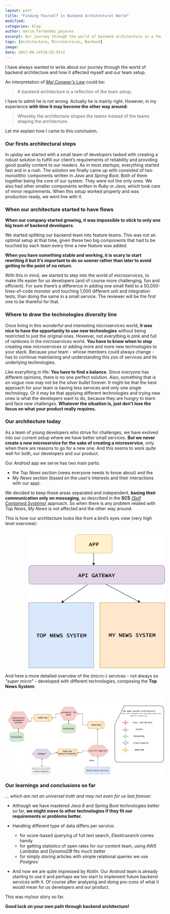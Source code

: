 ```yaml
---
layout: post
title: "Finding Yourself in Backend Architectural World"
modified:
categories: blog
author: maria_fernandez_pajares
excerpt: Our journey through the world of backend architecture in a few words.
tags: [Architecture, Microservices, Backend]
image:
date: 2017-08-14T10:55:55+2
---
```


I have always wanted to write about our journey through the world of backend architecture and how it affected myself and our team setup. 

An interpretation of [*Mel Conway's Law*](https://en.wikipedia.org/wiki/Conway%27s_law) could be: 

>A backend architecture is a reflection of the team setup.

I have to admit he is not wrong. Actually he is mainly right. 
However, in my experience **with time it may become the other way around:** 

>Whereby the architecture shapes the teams instead of the teams shaping the architecture.

Let me explain how I came to this conclusion.

### Our firsts architectural steps

In *upday* we started with a small team of developers tasked with creating a robust solution to fulfill our client’s requirements of reliability and providing good quality content to our readers. 
As in most *startups*, everything started fast and in a rush. The solution we finally came up with consisted of two monolithic components written in *Java* and *Spring Boot*. 
Both of them together being the core of our system. They were not the only ones. We also had other smaller components written in *Ruby* or *Java*, which took care of minor requirements. 
When this setup worked properly and was production ready, we went live with it.

### When our architecture started to have flows

**When our company started growing, it was impossible to stick to only one big team of backend developers.** 

We started splitting our backend team into feature teams. This was not an optimal setup at that time, given these two big components that had to be touched by each team every time a new feature was added.

**When you have something stable and working, it is scary to start rewriting it but it’s important to do so sooner rather than later to avoid getting to the point of no return.**

With this in mind, we started to step into the world of *microservices*, to make life easier for us developers (and of course more challenging, fun and efficient). 
For sure there’s a difference in adding one small field to a 50,000-lines-of-code monster and touching 1,000 different unit and integration tests, than doing the same in a small service. 
The reviewer will be the first one to be thankful for that.

### Where to draw the technologies diversity line

Once living in this wonderful and interesting microservices world, **it was nice to have the opportunity to use new technologies** without being restricted to just the original ones. 
However, not everything is pink and full of rainbows in the microservices world. **You have to know when to stop** creating new microservices or adding more and more new technologies to your stack. 
Because your team - whose members could always change - has to continue maintaining and understanding this zoo of services and its underlying technologies. 

Like everything in life: **You have to find a balance.** Since everyone has different opinions, there is no one perfect solution. 
Also, something that is *en vogue* now may not be the *silver bullet* forever. 
It might be that the best approach for your team is having less services and only one single technology. 
Or it may be that applying different technologies and trying new ones is what the developers want to do, because they are hungry to learn and face new challenges. 
**Whatever the situation is, just don’t lose the focus on what your product really requires.**

### Our architecture today

As a team of young developers who strive for challenges, we have evolved into our current setup where we have better small services.
**But we never create a new microservice for the sake of creating a microservice**, only when there are reasons to go for a new one.
And this seems to work quite well for both, our developers and our product.

Our *Android* app we serve has two main parts: 

- the _Top News section_ (news everyone needs to know about) and the 
- _My News section_ (based on the user’s interests and their interactions with our app). 

We decided to keep these areas separated and independent, **basing their communication only on messaging**, as described in the **SCS** [*(Self Contained Systems)*](http://scs-architecture.org/) approach. 
So when there is any problem related with *Top News*, *My News* is not affected and the other way around. 

This is how our architecture looks like from a bird’s eyes view (very high level overview):

<img style="margin: auto; margin-left: 15%; margin-top: 10px;" src="/images/blog/upday_architecture/high-level_arch_overview.jpg"/><br/>

And here a more detailed overview of the (micro-) services - not always so *"super micro"* - developed with different technologies, composing the **Top News System**:

<img style="margin: auto; margin-left: 2%; margin-top: 10px;" src="/images/blog/upday_architecture/microservices_top_news_system.jpg"/><br/>

### Our learnings and conclusions so far

*… which are not an universal truth and may not even for us last forever:*

- Although we have mastered *Java 8* and *Spring Boot* technologies better so far, **we might move to other technologies if they fit our requirements or problems better.**

- Handling different type of data differs per service:
    
    -  for score-based querying of full text search, *Elasticsearch* comes handy
    -  for getting statistics of open rates for our content team, using *AWS Lambdas* and *DynamoDB* fits much better
    -  for simply storing articles with simple relational queries we use *Postgres*
 
- And now we are quite impressed by _Kotlin_. Our Android team is already starting to use it and perhaps we too start to implement future backend services with it. Of course after analysing and doing pro-cons
 of what it would mean for us developers and our product.

This was my/our story so far.

**Good luck on your own path through backend architecture!**
